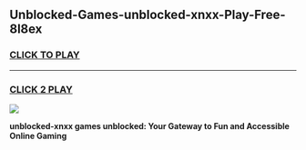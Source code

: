 
## Unblocked-Games-unblocked-xnxx-Play-Free-8l8ex
<h3>
<a href="https://premium76.site?title=unblocked-xnxx&ref=18A1">CLICK TO PLAY</a></h3>
<hr>

<h3>
<a href="https://premium76.site?title=unblocked-xnxx&ref=18A1">CLICK 2 PLAY</a>
  
</h3>

<a href="https://premium76.site?title=unblocked-xnxx&ref=18A1"><img src="https://clearcache.store/games.png"></a>


**unblocked-xnxx games unblocked: Your Gateway to Fun and Accessible Online Gaming**
